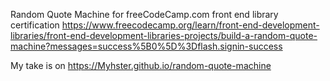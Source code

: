 Random Quote Machine for freeCodeCamp.com front end library certification
https://www.freecodecamp.org/learn/front-end-development-libraries/front-end-development-libraries-projects/build-a-random-quote-machine?messages=success%5B0%5D%3Dflash.signin-success

My take is on
https://Myhster.github.io/random-quote-machine
